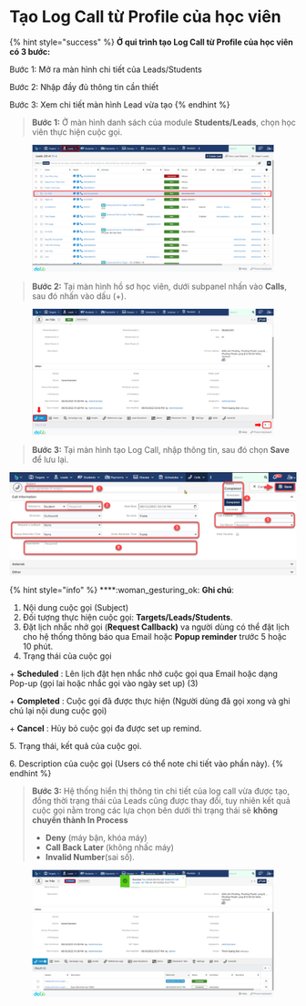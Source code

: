# Tạo Log Call từ Profile của học viên

{% hint style="success" %}
**Ở qui trình tạo Log Call từ Profile của học viên có 3 bước:**

Bước 1: Mở ra màn hình chi tiết của Leads/Students

Bước 2: Nhập đầy đủ thông tin cần thiết

Bước 3: Xem chi tiết màn hình Lead vừa tạo
{% endhint %}

> **Bước 1:** Ở màn hình danh sách của module **Students/Leads**, chọn học viên thực hiện cuộc gọi.

<figure><img src="../../../.gitbook/assets/image (17).png" alt=""><figcaption></figcaption></figure>

> **Bước 2:** Tại màn hình hồ sơ học viên, dưới subpanel nhấn vào **Calls**, sau đó nhấn vào dấu (+).

<figure><img src="../../../.gitbook/assets/image (26) (1).png" alt=""><figcaption></figcaption></figure>

> **Bước 3:** Tại màn hình tạo Log Call, nhập thông tin, sau đó chọn **Save** để lưu lại.

![](../../../.gitbook/assets/TaoCall2.png)

{% hint style="info" %}
****:woman\_gesturing\_ok: **Ghi chú**:

1. Nội dung cuộc gọi (Subject)
2. Đối tượng thực hiện cuộc gọi: **Targets/Leads/Students**.
3. Đặt lịch nhắc nhở gọi (**Request Callback)** va người dùng có thể đặt lịch cho hệ thống thông báo qua Email hoặc **Popup reminder** trước 5 hoặc 10 phút.
4. Trạng thái của cuộc gọi&#x20;

\+ **Scheduled** : Lên lịch đặt hẹn nhắc nhở cuộc gọi qua Email hoặc dạng Pop-up (gọi lai hoặc nhắc gọi vào ngày set up) (3)

\+ **Completed** : Cuộc gọi đã được thực hiện (Người dùng đã gọi xong và ghi chú lại nội dung cuộc gọi)

\+ **Cancel** : Hủy bỏ cuộc gọi đa được set up remind.

5\. Trạng thái, kết quả của cuộc gọi.

6\. Description của cuộc gọi (Users có thể note chi tiết vào phần này).
{% endhint %}

> **Bước 3:** Hệ thống hiển thị thông tin chi tiết của log call vừa được tạo, đồng thời trạng thái của Leads cũng được thay đổi, tuy nhiên kết quả cuộc gọi nằm trong các lựa chọn bên dưới thì trạng thái sẽ **không chuyển thành In Process**
>
> * **Deny** (máy bận, khóa máy)
> * **Call Back Later** (không nhấc máy)
> * **Invalid Number**(sai số).

<figure><img src="../../../.gitbook/assets/image (29) (1).png" alt=""><figcaption></figcaption></figure>
